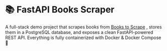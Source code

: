 # 📚 FastAPI Books Scraper

A full-stack demo project that scrapes books from [Books to Scrape](http://books.toscrape.com/)
, stores them in a PostgreSQL database, and exposes a clean FastAPI-powered REST API.
Everything is fully containerized with Docker & Docker Compose 🚀


